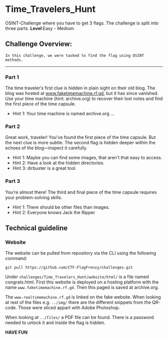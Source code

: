 # Time_Travelers_Hunt

OSINT-Challenge where you have to get 3 flags. The challenge is split into three parts.
**Level**:Easy - Medium


## Challenge Overview:

    In this challenge, we were tasked to find the flag using OSINT methods. 

---

### Part 1

The time traveler’s first clue is hidden in plain sight on their old blog. The blog was hosted at www.faketimemachine.rf.gd, but it has since vanished. Use your time machine (hint: archive.org) to recover their lost notes and find the first piece of the time capsule.

- Hint 1: Your time machine is named archive.org ...


### Part 2

Great work, traveler! You’ve found the first piece of the time capsule. But the next clue is more subtle. The second flag is hidden deeper within the echoes of the blog—inspect it carefully.

- Hint 1: Maybe you can find some images, that aren't that easy to access.
- Hint 2: Have a look at the hidden directories.
- Hint 3: dirbuster is a great tool.


### Part 3

You’re almost there! The third and final piece of the time capsule requires your problem-solving skills.

- Hint 1: There should be other files than images.
- Hint 2: Everyone knows Jack the Ripper


## Technical guideline

### Website

The website can be pulled from repository via the CLI using the following command:
```
git pull https://github.com/CTF-FlagFrenzy/challenges.git
```
Under `challenges/Time_Travelers_Hunt/website/html/` is a file named congrats.html. 
First this website is deployed on a hosting platform with the name `www.faketimemachine.rf.gd`. Then this paged is saved at archive.org.

The `www.realtimemachine.rf.gd` is linked on the fake website. When looking at rest of the files e.g. `../img/` there are the different snippets from the QR-code. Those were sliced appart with Adobe Photoshop.

When looking at `../files/` a PDF file can be found. There is a password needed to unlock it and inside the flag is hidden.

**HAVE FUN**